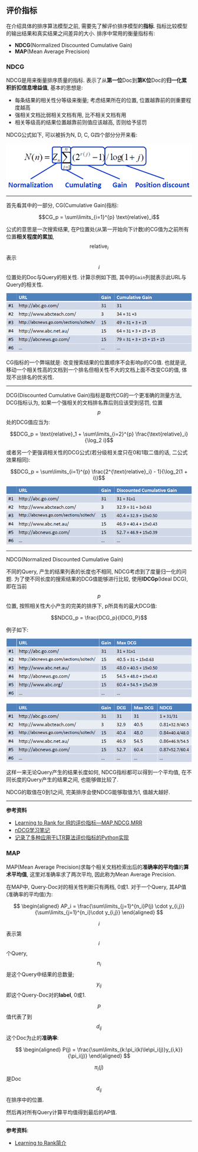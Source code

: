 ## 评价指标

在介绍具体的排序算法模型之前, 需要先了解评价排序模型的**指标**. 指标比较模型的输出结果和真实结果之间差异的大小. 排序中常用的衡量指标有:

- **NDCG**(Normalized Discounted Cumulative Gain)
- **MAP**(Mean Average Precision)

### NDCG

NDCG是用来衡量排序质量的指标. 表示了从**第一位**Doc到**第K位**Doc的**归一化累积折扣信息增益值**, 基本的思想是:

- 每条结果的相关性分等级来衡量; 考虑结果所在的位置, 位置越靠前的则重要程度越高
- 强相关文档比弱相关文档有用, 比不相关文档有用
- 相关等级高的结果位置越靠前则值应该越高, 否则给予惩罚

NDCG公式如下, 可以被拆为N, D, C, G四个部分分开来看:

![](pics/NDCG.png)

---

首先看其中的一部分, CG(Cumulative Gain)指标:

$$CG_p = \sum\limits_{i=1}^{p} \text{relative}_i$$

公式的意思是一次搜索结果, 在P位置处(从第一开始向下计数)的CG值为之前所有位置**相关程度的累加**, $$\text{relative}_i$$表示$$i$$位置处的Doc与Query的相关性. 计算示例如下图, 其中的`Gain`列就表示此URL与Query的相关性.

![](pics/cg1.png)

CG指标的一个弊端就是: 改变搜索结果的位置顺序不会影响p的CG值. 也就是说, 移动一个相关性高的文档到一个排名但相关性不大的文档上面不改变CG的值, 体现不出排名的优劣性.

---

DCG(Discounted Cumulative Gain)指标是取代CG的一个更准确的测量方法, DCG指标认为, 如果一个强相关的文档排名靠后则应该受到惩罚, 位置$$p$$处的DCG值应当为:

$$DCG_p = \text{relative}_1 + \sum\limits_{i=2}^{p} \frac{\text{relative}_i}{\log_2 i}$$

或者另一个更强调相关性的DCG公式(若分级相关度只在0和1取二值的话, 二公式效果相同):

$$DCG_p = \sum\limits_{i=1}^{p} \frac{2^{\text{relative}_i} - 1}{\log_2(1 + i)}$$

![](pics/dcg1.png)

---

NDCG(Normalized Discounted Cumulative Gain)

不同的Query, 产生的结果列表的长度也不相同, NDCG考虑到了度量归一化的问题. 为了使不同长度的搜索结果的DCG值能够进行比较, 使用**IDCGp**(Ideal DCG), 即在当前$$p$$位置, 按照相关性大小产生的完美的排序下, p所具有的最大DCG值:

$$NDCG_p = \frac{DCG_p}{IDCG_P}$$

例子如下:

![](pics/ndcg1.png)

![](pics/ndcg2.png)

这样一来无论Query产生的结果长度如何, NDCG指标都可以得到一个平均值, 在不同长度的Query产生的结果之间, 也能够做比较了.

NDCG的取值在0到1之间, 完美排序会使NDCG能够取值为1, 值越大越好.

---

**参考资料**

- [Learning to Rank for IR的评价指标—MAP,NDCG,MRR](https://www.cnblogs.com/eyeszjwang/articles/2368087.html)
- [nDCG学习笔记](http://www.cnblogs.com/lixiaolun/p/4050967.html)
- [记录了多种应用于LTR算法评价指标的Python实现](https://gist.github.com/bwhite/3726239)

### MAP

MAP(Mean Average Precision)求每个相关文档检索出后的**准确率的平均值**的**算术平均值**, 这里对准确率求了两次平均, 因此称为Mean Average Precision.

在MAP中, Query-Doc对的相关性判断只有两档, 0或1. 对于一个Query, 其AP值(准确率的平均值)为:

$$
\begin{aligned}
AP_i = \frac{\sum\limits_{j=1}^{n_i}P(j) \cdot y_{i,j}}{\sum\limits_{j=1}^{n_i}\cdot y_{i,j}}
\end{aligned}
$$

$$i$$表示第$$i$$个Query, $$n_i$$是这个Query中结果的总数量; $$y_{ij}$$即这个Query-Doc对的**label**, 0或1.

$$P$$值代表了到$$d_{ij}$$这个Doc为止的**准确率**:

$$
\begin{aligned}
P(j) = \frac{\sum\limits_{k:\pi_i(k)\le\pi_i(j)}y_{i,k}}{\pi_i(j)}
\end{aligned}
$$

$$\pi_i(j)$$是Doc $$d_{ij}$$在排序中的位置.

然后再对所有Query计算平均值得到最后的AP值.

---

**参考资料**:

- [Learning to Rank简介](http://www.cnblogs.com/bentuwuying/p/6681943.html)
